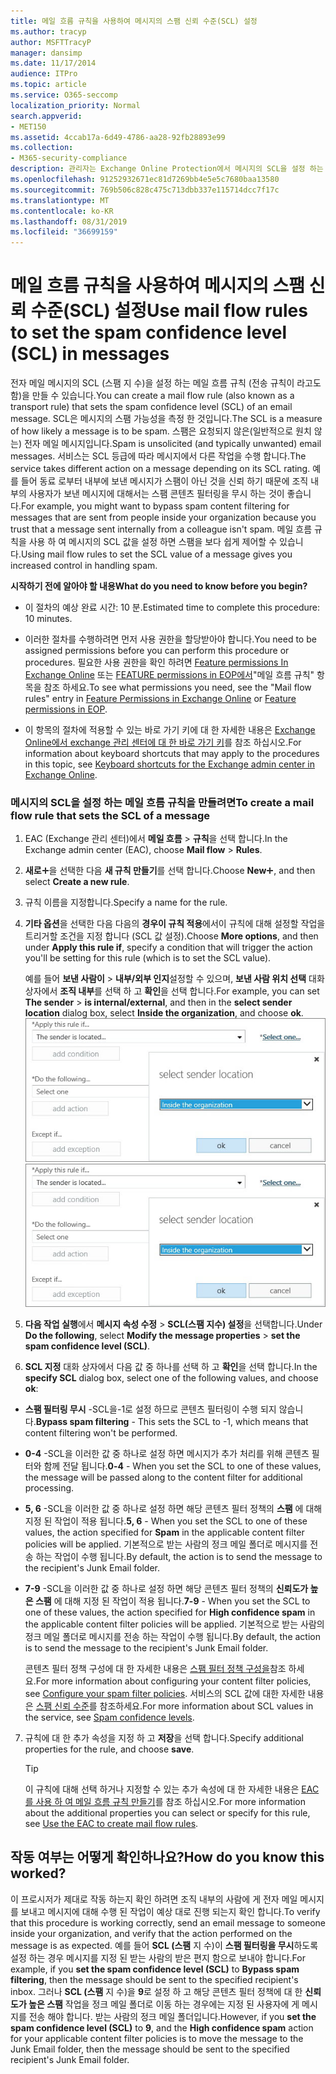 ```yaml
---
title: 메일 흐름 규칙을 사용하여 메시지의 스팸 신뢰 수준(SCL) 설정
ms.author: tracyp
author: MSFTTracyP
manager: dansimp
ms.date: 11/17/2014
audience: ITPro
ms.topic: article
ms.service: O365-seccomp
localization_priority: Normal
search.appverid:
- MET150
ms.assetid: 4ccab17a-6d49-4786-aa28-92fb28893e99
ms.collection:
- M365-security-compliance
description: 관리자는 Exchange Online Protection에서 메시지의 SCL을 설정 하는 방법을 확인할 수 있습니다.
ms.openlocfilehash: 91252932671ec81d7269bb4e5e5c7680baa13580
ms.sourcegitcommit: 769b506c828c475c713dbb337e115714dcc7f17c
ms.translationtype: MT
ms.contentlocale: ko-KR
ms.lasthandoff: 08/31/2019
ms.locfileid: "36699159"
---
```

# <a name="use-mail-flow-rules-to-set-the-spam-confidence-level-scl-in-messages"></a><span data-ttu-id="599ad-103">메일 흐름 규칙을 사용하여 메시지의 스팸 신뢰 수준(SCL) 설정</span><span class="sxs-lookup"><span data-stu-id="599ad-103">Use mail flow rules to set the spam confidence level (SCL) in messages</span></span>

<span data-ttu-id="599ad-104">전자 메일 메시지의 SCL (스팸 지 수)을 설정 하는 메일 흐름 규칙 (전송 규칙이 라고도 함)을 만들 수 있습니다.</span><span class="sxs-lookup"><span data-stu-id="599ad-104">You can create a mail flow rule (also known as a transport rule) that sets the spam confidence level (SCL) of an email message.</span></span> <span data-ttu-id="599ad-105">SCL은 메시지의 스팸 가능성을 측정 한 것입니다.</span><span class="sxs-lookup"><span data-stu-id="599ad-105">The SCL is a measure of how likely a message is to be spam.</span></span> <span data-ttu-id="599ad-106">스팸은 요청되지 않은(일반적으로 원치 않는) 전자 메일 메시지입니다.</span><span class="sxs-lookup"><span data-stu-id="599ad-106">Spam is unsolicited (and typically unwanted) email messages.</span></span> <span data-ttu-id="599ad-107">서비스는 SCL 등급에 따라 메시지에서 다른 작업을 수행 합니다.</span><span class="sxs-lookup"><span data-stu-id="599ad-107">The service takes different action on a message depending on its SCL rating.</span></span> <span data-ttu-id="599ad-108">예를 들어 동료 로부터 내부에 보낸 메시지가 스팸이 아닌 것을 신뢰 하기 때문에 조직 내부의 사용자가 보낸 메시지에 대해서는 스팸 콘텐츠 필터링을 무시 하는 것이 좋습니다.</span><span class="sxs-lookup"><span data-stu-id="599ad-108">For example, you might want to bypass spam content filtering for messages that are sent from people inside your organization because you trust that a message sent internally from a colleague isn't spam.</span></span> <span data-ttu-id="599ad-109">메일 흐름 규칙을 사용 하 여 메시지의 SCL 값을 설정 하면 스팸을 보다 쉽게 제어할 수 있습니다.</span><span class="sxs-lookup"><span data-stu-id="599ad-109">Using mail flow rules to set the SCL value of a message gives you increased control in handling spam.</span></span> 
  
 <span data-ttu-id="599ad-110">**시작하기 전에 알아야 할 내용**</span><span class="sxs-lookup"><span data-stu-id="599ad-110">**What do you need to know before you begin?**</span></span>
  
- <span data-ttu-id="599ad-111">이 절차의 예상 완료 시간: 10 분.</span><span class="sxs-lookup"><span data-stu-id="599ad-111">Estimated time to complete this procedure: 10 minutes.</span></span>
    
- <span data-ttu-id="599ad-112">이러한 절차를 수행하려면 먼저 사용 권한을 할당받아야 합니다.</span><span class="sxs-lookup"><span data-stu-id="599ad-112">You need to be assigned permissions before you can perform this procedure or procedures.</span></span> <span data-ttu-id="599ad-113">필요한 사용 권한을 확인 하려면 [Feature permissions In Exchange Online](http://technet.microsoft.com/library/15073ce1-0917-403b-8839-02a2ebc96e16.aspx) 또는 [FEATURE permissions in EOP에서](eop/feature-permissions-in-eop.md)"메일 흐름 규칙" 항목을 참조 하세요.</span><span class="sxs-lookup"><span data-stu-id="599ad-113">To see what permissions you need, see the "Mail flow rules" entry in [Feature Permissions in Exchange Online](http://technet.microsoft.com/library/15073ce1-0917-403b-8839-02a2ebc96e16.aspx) or [Feature permissions in EOP](eop/feature-permissions-in-eop.md).</span></span> 
    
- <span data-ttu-id="599ad-114">이 항목의 절차에 적용할 수 있는 바로 가기 키에 대 한 자세한 내용은 [Exchange Online에서 exchange 관리 센터에 대 한 바로 가기 키](https://docs.microsoft.com/Exchange/accessibility/keyboard-shortcuts-in-admin-center)를 참조 하십시오.</span><span class="sxs-lookup"><span data-stu-id="599ad-114">For information about keyboard shortcuts that may apply to the procedures in this topic, see [Keyboard shortcuts for the Exchange admin center in Exchange Online](https://docs.microsoft.com/Exchange/accessibility/keyboard-shortcuts-in-admin-center).</span></span>
    
### <a name="to-create-a-mail-flow-rule-that-sets-the-scl-of-a-message"></a><span data-ttu-id="599ad-115">메시지의 SCL을 설정 하는 메일 흐름 규칙을 만들려면</span><span class="sxs-lookup"><span data-stu-id="599ad-115">To create a mail flow rule that sets the SCL of a message</span></span>

1. <span data-ttu-id="599ad-116">EAC (Exchange 관리 센터)에서 **메일 흐름** \> **규칙**을 선택 합니다.</span><span class="sxs-lookup"><span data-stu-id="599ad-116">In the Exchange admin center (EAC), choose **Mail flow** \> **Rules**.</span></span>
    
2. <span data-ttu-id="599ad-117">**새로**![만들기 아이콘](media/ITPro-EAC-AddIcon.gif)을 선택한 다음 **새 규칙 만들기**를 선택 합니다.</span><span class="sxs-lookup"><span data-stu-id="599ad-117">Choose **New**![Add Icon](media/ITPro-EAC-AddIcon.gif), and then select **Create a new rule**.</span></span>
    
3. <span data-ttu-id="599ad-118">규칙 이름을 지정합니다.</span><span class="sxs-lookup"><span data-stu-id="599ad-118">Specify a name for the rule.</span></span>
    
4. <span data-ttu-id="599ad-119">**기타 옵션**을 선택한 다음 다음의 **경우이 규칙 적용**에서이 규칙에 대해 설정할 작업을 트리거할 조건을 지정 합니다 (SCL 값 설정).</span><span class="sxs-lookup"><span data-stu-id="599ad-119">Choose **More options**, and then under **Apply this rule if**, specify a condition that will trigger the action you'll be setting for this rule (which is to set the SCL value).</span></span>
    
    <span data-ttu-id="599ad-120">예를 들어 **보낸 사람이** \> **내부/외부 인지**설정할 수 있으며, **보낸 사람 위치 선택** 대화 상자에서 **조직 내부**를 선택 하 고 **확인**을 선택 합니다.</span><span class="sxs-lookup"><span data-stu-id="599ad-120">For example, you can set **The sender** \> **is internal/external**, and then in the **select sender location** dialog box, select **Inside the organization**, and choose **ok**.</span></span><br/>
    <span data-ttu-id="599ad-121">![보낸 사람 위치 선택](media/EOP-ETR-SetSCL-1.jpg)</span><span class="sxs-lookup"><span data-stu-id="599ad-121">![Select sender location](media/EOP-ETR-SetSCL-1.jpg)</span></span>
  
5. <span data-ttu-id="599ad-122">**다음 작업 실행**에서 **메시지 속성 수정** \> **SCL(스팸 지수) 설정**을 선택합니다.</span><span class="sxs-lookup"><span data-stu-id="599ad-122">Under **Do the following**, select **Modify the message properties** \> **set the spam confidence level (SCL)**.</span></span>
  
6. <span data-ttu-id="599ad-123">**SCL 지정** 대화 상자에서 다음 값 중 하나를 선택 하 고 **확인**을 선택 합니다.</span><span class="sxs-lookup"><span data-stu-id="599ad-123">In the **specify SCL** dialog box, select one of the following values, and choose **ok**:</span></span>
    
  - <span data-ttu-id="599ad-124">**스팸 필터링 무시** -SCL을-1로 설정 하므로 콘텐츠 필터링이 수행 되지 않습니다.</span><span class="sxs-lookup"><span data-stu-id="599ad-124">**Bypass spam filtering** - This sets the SCL to -1, which means that content filtering won't be performed.</span></span> 
    
  - <span data-ttu-id="599ad-125">**0-4** -SCL을 이러한 값 중 하나로 설정 하면 메시지가 추가 처리를 위해 콘텐츠 필터와 함께 전달 됩니다.</span><span class="sxs-lookup"><span data-stu-id="599ad-125">**0-4** - When you set the SCL to one of these values, the message will be passed along to the content filter for additional processing.</span></span> 
    
  - <span data-ttu-id="599ad-126">**5, 6** -SCL을 이러한 값 중 하나로 설정 하면 해당 콘텐츠 필터 정책의 **스팸** 에 대해 지정 된 작업이 적용 됩니다.</span><span class="sxs-lookup"><span data-stu-id="599ad-126">**5, 6** - When you set the SCL to one of these values, the action specified for **Spam** in the applicable content filter policies will be applied.</span></span> <span data-ttu-id="599ad-127">기본적으로 받는 사람의 정크 메일 폴더로 메시지를 전송 하는 작업이 수행 됩니다.</span><span class="sxs-lookup"><span data-stu-id="599ad-127">By default, the action is to send the message to the recipient's Junk Email folder.</span></span> 
    
  - <span data-ttu-id="599ad-128">**7-9** -SCL을 이러한 값 중 하나로 설정 하면 해당 콘텐츠 필터 정책의 **신뢰도가 높은 스팸** 에 대해 지정 된 작업이 적용 됩니다.</span><span class="sxs-lookup"><span data-stu-id="599ad-128">**7-9** - When you set the SCL to one of these values, the action specified for **High confidence spam** in the applicable content filter policies will be applied.</span></span> <span data-ttu-id="599ad-129">기본적으로 받는 사람의 정크 메일 폴더로 메시지를 전송 하는 작업이 수행 됩니다.</span><span class="sxs-lookup"><span data-stu-id="599ad-129">By default, the action is to send the message to the recipient's Junk Email folder.</span></span> 
    
    <span data-ttu-id="599ad-130">콘텐츠 필터 정책 구성에 대 한 자세한 내용은 [스팸 필터 정책 구성을](configure-your-spam-filter-policies.md)참조 하세요.</span><span class="sxs-lookup"><span data-stu-id="599ad-130">For more information about configuring your content filter policies, see [Configure your spam filter policies](configure-your-spam-filter-policies.md).</span></span> <span data-ttu-id="599ad-131">서비스의 SCL 값에 대한 자세한 내용은 [스팸 신뢰 수준](spam-confidence-levels.md)를 참조하세요.</span><span class="sxs-lookup"><span data-stu-id="599ad-131">For more information about SCL values in the service, see [Spam confidence levels](spam-confidence-levels.md).</span></span>
    
7. <span data-ttu-id="599ad-132">규칙에 대 한 추가 속성을 지정 하 고 **저장**을 선택 합니다.</span><span class="sxs-lookup"><span data-stu-id="599ad-132">Specify additional properties for the rule, and choose **save**.</span></span>
    
    > [!TIP]
    > <span data-ttu-id="599ad-133">이 규칙에 대해 선택 하거나 지정할 수 있는 추가 속성에 대 한 자세한 내용은 [EAC를 사용 하 여 메일 흐름 규칙 만들기](https://docs.microsoft.com/Exchange/policy-and-compliance/mail-flow-rules/mail-flow-rule-procedures#use-the-eac-to-create-mail-flow-rules)를 참조 하십시오.</span><span class="sxs-lookup"><span data-stu-id="599ad-133">For more information about the additional properties you can select or specify for this rule, see [Use the EAC to create mail flow rules](https://docs.microsoft.com/Exchange/policy-and-compliance/mail-flow-rules/mail-flow-rule-procedures#use-the-eac-to-create-mail-flow-rules).</span></span> 
  
## <a name="how-do-you-know-this-worked"></a><span data-ttu-id="599ad-134">작동 여부는 어떻게 확인하나요?</span><span class="sxs-lookup"><span data-stu-id="599ad-134">How do you know this worked?</span></span>

<span data-ttu-id="599ad-135">이 프로시저가 제대로 작동 하는지 확인 하려면 조직 내부의 사람에 게 전자 메일 메시지를 보내고 메시지에 대해 수행 된 작업이 예상 대로 진행 되는지 확인 합니다.</span><span class="sxs-lookup"><span data-stu-id="599ad-135">To verify that this procedure is working correctly, send an email message to someone inside your organization, and verify that the action performed on the message is as expected.</span></span> <span data-ttu-id="599ad-136">예를 들어 **SCL (스팸** 지 수)이 **스팸 필터링을 무시**하도록 설정 하는 경우 메시지를 지정 된 받는 사람의 받은 편지 함으로 보내야 합니다.</span><span class="sxs-lookup"><span data-stu-id="599ad-136">For example, if you **set the spam confidence level (SCL)** to **Bypass spam filtering**, then the message should be sent to the specified recipient's inbox.</span></span> <span data-ttu-id="599ad-137">그러나 **SCL (스팸** 지 수)을 **9**로 설정 하 고 해당 콘텐츠 필터 정책에 대 한 **신뢰도가 높은 스팸** 작업을 정크 메일 폴더로 이동 하는 경우에는 지정 된 사용자에 게 메시지를 전송 해야 합니다. 받는 사람의 정크 메일 폴더입니다.</span><span class="sxs-lookup"><span data-stu-id="599ad-137">However, if you **set the spam confidence level (SCL)** to **9**, and the **High confidence spam** action for your applicable content filter policies is to move the message to the Junk Email folder, then the message should be sent to the specified recipient's Junk Email folder.</span></span> 
  

